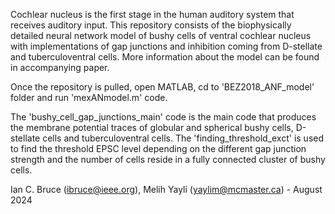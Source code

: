 Cochlear nucleus is the first stage in the human auditory system that receives auditory input. This repository consists of the biophysically detailed neural network model of bushy cells of ventral cochlear nucleus with implementations of gap junctions and inhibition coming from D-stellate and tuberculoventral cells. More information about the model can be found in accompanying paper.

Once the repository is pulled, open MATLAB, cd to 'BEZ2018_ANF_model' folder and run 'mexANmodel.m' code.

The 'bushy_cell_gap_junctions_main' code is the main code that produces the membrane potential traces of globular and spherical bushy cells, D-stellate cells and tuberculoventral cells. The 'finding_threshold_exct' is used to find the threshold EPSC level depending on the different gap junction strength and the number of cells reside in a fully connected cluster of bushy cells.

Ian C. Bruce (ibruce@ieee.org), Melih Yayli (yaylim@mcmaster.ca) - August 2024